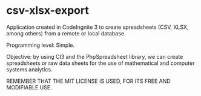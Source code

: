 # csv-xlsx-export
 Application created in CodeIngnite 3 to create spreadsheets (CSV, XLSX, among others) from a remote or local database.

Programming level: Simple.

Objective: by using CI3 and the PhpSpreadsheet library, we can create spreadsheets or raw data sheets for the use of mathematical and computer systems analytics.

REMEMBER THAT THE MIT LICENSE IS USED, FOR ITS FREE AND MODIFIABLE USE.
